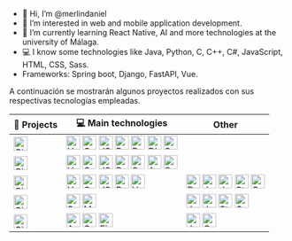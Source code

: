 - 👋 Hi, I’m @merlindaniel
- 👀 I’m interested in web and mobile application development.
- 🌱 I’m currently learning React Native, AI and more technologies at the university of Málaga.
- 💻 I know some technologies like Java, Python, C, C++, C#, JavaScript, HTML, CSS, Sass.
- Frameworks: Spring boot, Django, FastAPI, Vue.

<!---
merlindaniel/merlindaniel is a ✨ special ✨ repository because its `README.md` (this file) appears on your GitHub profile.
You can click the Preview link to take a look at your changes.
--->

A continuación se mostrarán algunos proyectos realizados con sus respectivas tecnologías empleadas.

|  🚀 Projects |  💻 Main technologies | Other  |
|---|---|---|
|  [<img src="https://img.shields.io/badge/AprendeAyudando-black?style=flat&logo=github&logoColor=white" alt="GitHub logo" title="Github" height="25" />](https://github.com/memoriasIT/AprendeAyudando.git) | <img src="https://img.shields.io/badge/HTML5-black?style=flat&logo=html5&logoColor=white&color=important" alt="HTML5 logo" title="HTML5" height="25" /> <img src="https://img.shields.io/badge/CSS3-black?style=flat&logo=css3&logoColor=white&color=blue" alt="CSS3 logo" title="CSS3" height="25" /> <img src="https://img.shields.io/badge/JavaScript-black?style=flat&logo=javascript&logoColor=white&color=F7DF1E" alt="JS logo" title="JS" height="25" /> <img src="https://img.shields.io/badge/Bootstrap-white?style=flat&logo=bootstrap&logoColor=white&color=712cf9" alt="Bootstrap logo" title="Bootstrap" height="25" /> <img src="https://img.shields.io/badge/Python-black?style=flat&logo=python&logoColor=white&color=blue" alt="Python logo" title="Python" height="25" /> <img src="https://img.shields.io/badge/Django-black?style=flat&logo=Django&logoColor=white&color=3C6255" alt="Django logo" title="Django" height="25" /> <img src="https://img.shields.io/badge/SQLite3-black?style=flat&logo=sqlite&logoColor=white&color=5BC0F8" alt="SQLite logo" title="SQLite" height="25" />| |
| [<img src="https://img.shields.io/badge/EventBook-black?style=flat&logo=github&logoColor=white" alt="GitHub logo" title="Github" height="25" />](https://github.com/majochaves/Eventbook.git)  |  <img src="https://img.shields.io/badge/HTML5-black?style=flat&logo=html5&logoColor=white&color=important" alt="HTML5 logo" title="HTML5" height="25" /> <img src="https://img.shields.io/badge/CSS3-black?style=flat&logo=css3&logoColor=white&color=blue" alt="CSS3 logo" title="CSS3" height="25" /> <img src="https://img.shields.io/badge/JavaScript-black?style=flat&logo=javascript&logoColor=white&color=F7DF1E" alt="JS logo" title="JS" height="25" /> <img src="https://img.shields.io/badge/Bootstrap-white?style=flat&logo=bootstrap&logoColor=white&color=712cf9" alt="Bootstrap logo" title="Bootstrap" height="25" /> <img src="https://img.shields.io/badge/SpringBoot-white?style=flat&logo=springboot&logoColor=white&color=4CAF50" alt="SpringBoot logo" title="SpringBoot" height="25" /> <img src="https://img.shields.io/badge/ApacheDerbyDB-white?style=flat&logo=apache&logoColor=white&color=black" alt="ApacheDerby logo" title="ApacheDerby" height="25" /> <img src="https://img.shields.io/badge/Selenium-white?style=flat&logo=selenium&logoColor=white&color=00E676" alt="Selenium logo" title="Selenium" height="25" /> | |
| [<img src="https://img.shields.io/badge/TransportesUmaFrontend-black?style=flat&logo=github&logoColor=white" alt="GitHub logo" title="Github" height="25" />](https://github.com/merlindaniel/TransportesUmaFrontend.git)  | <img src="https://img.shields.io/badge/HTML5-black?style=flat&logo=html5&logoColor=white&color=important" alt="HTML5 logo" title="HTML5" height="25" /> <img src="https://img.shields.io/badge/CSS3-black?style=flat&logo=css3&logoColor=white&color=blue" alt="CSS3 logo" title="CSS3" height="25" /> <img src="https://img.shields.io/badge/JavaScript-black?style=flat&logo=javascript&logoColor=white&color=F7DF1E" alt="JS logo" title="JS" height="25" /> <img src="https://img.shields.io/badge/Bootstrap-white?style=flat&logo=bootstrap&logoColor=white&color=712cf9" alt="Bootstrap logo" title="Bootstrap" height="25" /> <img src="https://img.shields.io/badge/Vue%202.0-white?style=flat&logo=vuedotjs&logoColor=white&color=388E3C" alt="Vue logo" title="Vue" height="25" />  | <img src="https://img.shields.io/badge/Docker-white?style=flat&logo=docker&logoColor=white&color=blue" alt="Docker logo" title="Docker" height="25" /> <img src="https://img.shields.io/badge/JSON-white?style=flat&logo=json&logoColor=white&color=black" alt="Json logo" title="Json" height="25" /> <img src="https://img.shields.io/badge/JWT-white?style=flat&logo=jsonwebtokens&logoColor=white&color=black" alt="JWT logo" title="JWT" height="25" />  <img src="https://img.shields.io/badge/Stripe-white?style=flat&logo=stripe&logoColor=white&color=635bff" alt="Stripe logo" title="Stripe" height="25" /> <img src="https://img.shields.io/badge/Google%20OAuth%202.0-white?style=flat&logo=auth0&logoColor=white&color=009688" alt="Google OAuth logo" title="Google OAuth 2.0" height="25" />   |
| [<img src="https://img.shields.io/badge/TransportesUma%20(Backend)-black?style=flat&logo=github&logoColor=white" alt="GitHub logo" title="Github" height="25" />](https://github.com/merlindaniel/TransportesUma.git)  | <img src="https://img.shields.io/badge/SpringBoot-white?style=flat&logo=springboot&logoColor=white&color=4CAF50" alt="SpringBoot logo" title="SpringBoot" height="25" /> <img src="https://img.shields.io/badge/MongoDB-white?style=flat&logo=mongodb&logoColor=white&color=00C853" alt="MongoDB logo" title="MongoDB" height="25" />  |  <img src="https://img.shields.io/badge/JSON-white?style=flat&logo=json&logoColor=white&color=black" alt="Json logo" title="Json" height="25" /> <img src="https://img.shields.io/badge/JWT-white?style=flat&logo=jsonwebtokens&logoColor=white&color=black" alt="JWT logo" title="JWT" height="25" /> <img src="https://img.shields.io/badge/Stripe-white?style=flat&logo=stripe&logoColor=white&color=635bff" alt="Stripe logo" title="Stripe" height="25" />  <img src="https://img.shields.io/badge/Google%20OAuth%202.0-white?style=flat&logo=auth0&logoColor=white&color=009688" alt="Google OAuth logo" title="Google OAuth 2.0" height="25" />  |
| [<img src="https://img.shields.io/badge/FilmTracker-black?style=flat&logo=github&logoColor=white" alt="GitHub logo" title="Film Tracker" height="25" />](https://github.com/zoddDev/filmtracker.git)  | <img src="https://img.shields.io/badge/Android-white?style=flat&logo=android&logoColor=white&color=00E676" alt="Android logo" title="Android" height="25" /> <img src="https://img.shields.io/badge/Material%20Design-white?style=flat&logo=materialdesign&logoColor=black&color=white" alt="Google Material logo" title="Google Material" height="25" /> <img src="https://img.shields.io/badge/Firebase-white?style=flat&logo=firebase&logoColor=black&color=FFEA00" alt="Firebase logo" title="Firebase" height="25" /> |  <img src="https://img.shields.io/badge/JSON-white?style=flat&logo=json&logoColor=white&color=black" alt="Json logo" title="Json" height="25" /> <img src="https://img.shields.io/badge/Google%20OAuth%202.0-white?style=flat&logo=auth0&logoColor=white&color=009688" alt="Google OAuth logo" title="Google OAuth 2.0" height="25" />  |




<!--Repository:
[<img src="https://img.shields.io/badge/AprendeAyudando-black?style=flat&logo=github&logoColor=white" alt="GitHub logo" title="Github" height="25" />](https://github.com/memoriasIT/AprendeAyudando.git)

HTML5:
<img src="https://img.shields.io/badge/HTML-black?style=flat&logo=html5&logoColor=white&color=important" alt="HTML5 logo" title="HTML5" height="25" />

CSS3:
<img src="https://img.shields.io/badge/CSS3-black?style=flat&logo=css3&logoColor=white&color=blue" alt="CSS3 logo" title="CSS3" height="25" />

JS:
<img src="https://img.shields.io/badge/JavaScript-black?style=flat&logo=javascript&logoColor=white&color=F7DF1E" alt="JS logo" title="JS" height="25" />

Vue 2.0:
<img src="https://img.shields.io/badge/Vue%202.0-white?style=flat&logo=vuedotjs&logoColor=white&color=388E3C" alt="Vue logo" title="Vue" height="25" />


Bootstrap:
<img src="https://img.shields.io/badge/Bootstrap-white?style=flat&logo=bootstrap&logoColor=white&color=712cf9" alt="Bootstrap logo" title="Bootstrap" height="25" />

Python:
<img src="https://img.shields.io/badge/Python-black?style=flat&logo=python&logoColor=white&color=blue" alt="Python logo" title="Python" height="25" />

Django:
<img src="https://img.shields.io/badge/Django-black?style=flat&logo=Django&logoColor=white&color=3C6255" alt="Django logo" title="Django" height="25" />

SQLite3:
<img src="https://img.shields.io/badge/SQLite3-black?style=flat&logo=sqlite&logoColor=white&color=5BC0F8" alt="SQLite logo" title="SQLite" height="25" />

Spring Boot:
<img src="https://img.shields.io/badge/SpringBoot-white?style=flat&logo=springboot&logoColor=white&color=4CAF50" alt="SpringBoot logo" title="SpringBoot" height="25" />

Apache Derby DB:
<img src="https://img.shields.io/badge/ApacheDerbyDB-white?style=flat&logo=apache&logoColor=white&color=black" alt="ApacheDerby logo" title="ApacheDerby" height="25" />

Android:
<img src="https://img.shields.io/badge/Android-white?style=flat&logo=android&logoColor=white&color=00E676" alt="Android logo" title="Android" height="25" />


Other:

Selenium:
<img src="https://img.shields.io/badge/Selenium-white?style=flat&logo=selenium&logoColor=white&color=00E676" alt="Selenium logo" title="Selenium" height="25" />


JWT:
<img src="https://img.shields.io/badge/JWT-white?style=flat&logo=jsonwebtokens&logoColor=white&color=black" alt="JWT logo" title="JWT" height="25" />

Docker:
<img src="https://img.shields.io/badge/Docker-white?style=flat&logo=docker&logoColor=white&color=blue" alt="Docker logo" title="Docker" height="25" />

Stripe:
<img src="https://img.shields.io/badge/Stripe-white?style=flat&logo=stripe&logoColor=white&color=635bff" alt="Stripe logo" title="Stripe" height="25" />

JSon:
<img src="https://img.shields.io/badge/JSON-white?style=flat&logo=json&logoColor=white&color=black" alt="Json logo" title="Json" height="25" />

MongoDB:
<img src="https://img.shields.io/badge/MongoDB-white?style=flat&logo=mongodb&logoColor=white&color=00C853" alt="MongoDB logo" title="MongoDB" height="25" />

Google OAuth 2.0:
<img src="https://img.shields.io/badge/Google%20OAuth%202.0-white?style=flat&logo=auth0&logoColor=white&color=009688" alt="Google OAuth logo" title="Google OAuth 2.0" height="25" />

Material Desing:
<img src="https://img.shields.io/badge/Material%20Design-white?style=flat&logo=materialdesign&logoColor=black&color=white" alt="Google Material logo" title="Google Material" height="25" />

Firebase:
<img src="https://img.shields.io/badge/Firebase-white?style=flat&logo=firebase&logoColor=black&color=FFEA00" alt="Firebase logo" title="Firebase" height="25" />

-->
